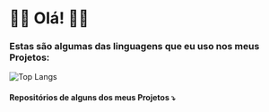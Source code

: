 # 🫵🏼  Olá!  👋🏼

### Estas são algumas das linguagens que eu uso nos meus Projetos:
![Top Langs](https://github-readme-stats.vercel.app/api/top-langs/?username=SofiaRibeiro2001&layout=donut)

#### Repositórios de alguns dos meus Projetos  ⤵️

